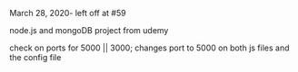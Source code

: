 <!-- # natours1 -->

March 28, 2020- left off at #59

node.js and mongoDB project from udemy

check on ports for 5000 || 3000;
changes port to 5000 on both js files and the config file
